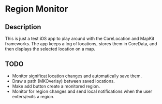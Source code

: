 # Region Monitor
## Description
This is just a test iOS app to play around with the CoreLocation and MapKit frameworks.  The app keeps a log of locations, stores them in CoreData, and then displays the selected location on a map.

## TODO

- Monitor significat location changes and automatically save them.
- Draw a path (MKOverlay) between saved locations.
- Make add button create a monitored region.
- Monitor for region changes and send local notifications when the user enters/exits a region.